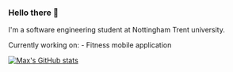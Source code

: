 ### Hello there 👋
I'm a software engineering student at Nottingham Trent university.

Currently working on: - Fitness mobile application

[![Max's GitHub stats](https://github-readme-stats.vercel.app/api?username=MaxSmith19&themes=synthwave)](https://github.com/MaxSmith19/github-readme-stats)

